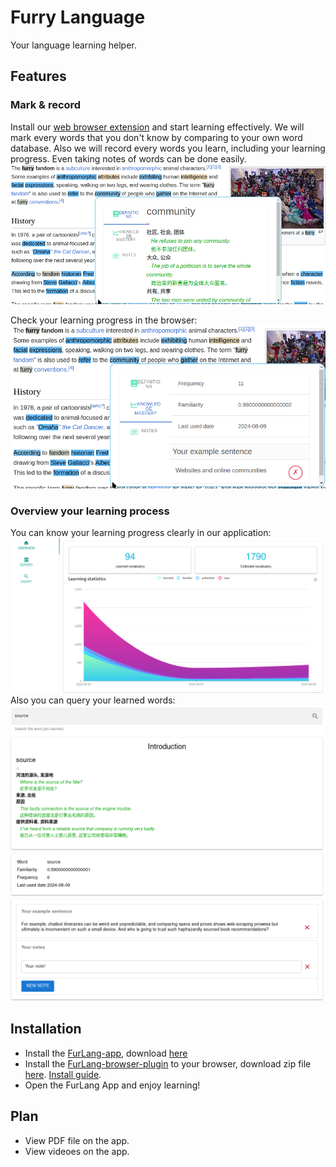 # Furry Language
Your language learning helper.
## Features
### Mark & record
Install our [web browser extension](https://github.com/ovo-Tim/FurLang_browser_plugin) and start learning effectively.
We will mark every words that you don't know by comparing to your own word database.
Also we will record every words you learn, including your learning progress.
Even taking notes of words can be done easily.
![plugin](./screenshot/plugin1.png)

Check your learning progress in the browser:
![Check your learning progress in the browser](./screenshot/plugin2.png)

### Overview your learning process
You can know your learning progress clearly in our application:
![Overview your learning process](./screenshot/dashboard.png)
Also you can query your learned words:
![Query your learned words](./screenshot/query.png)

## Installation
- Install the [FurLang-app](https://github.com/ovo-Tim/FurLang_app), download [here](https://github.com/ovo-Tim/FurLang_app/releases)
- Install the [FurLang-browser-plugin](https://github.com/ovo-Tim/FurLang_browser_plugin) to your browser,
    download zip file [here](https://github.com/ovo-Tim/FurLang_browser_plugin/releases).
    [Install guide](https://ui.vision/howto/install-chrome-extension-from-file).
- Open the FurLang App and enjoy learning!

## Plan
- View PDF file on the app.
- View videoes on the app.